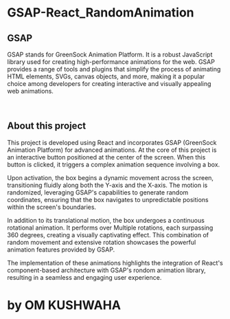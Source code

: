 # GSAP-React_RandomAnimation

<h2>
GSAP
</h2>

GSAP stands for GreenSock Animation Platform. It is a robust JavaScript library used for creating high-performance animations for the web. GSAP provides a range of tools and plugins that simplify the process of animating HTML elements, SVGs, canvas objects, and more, making it a popular choice among developers for creating interactive and visually appealing web animations.

</br>

<h2>
About this project
</h2>

This project is developed using React and incorporates GSAP (GreenSock Animation Platform) for advanced animations. At the core of this project is an interactive button positioned at the center of the screen. When this button is clicked, it triggers a complex animation sequence involving a box.

Upon activation, the box begins a dynamic movement across the screen, transitioning fluidly along both the Y-axis and the X-axis. The motion is randomized, leveraging GSAP's capabilities to generate random coordinates, ensuring that the box navigates to unpredictable positions within the screen's boundaries.

In addition to its translational motion, the box undergoes a continuous rotational animation. It performs over Multiple rotations, each surpassing 360 degrees, creating a visually captivating effect. This combination of random movement and extensive rotation showcases the powerful animation features provided by GSAP.

The implementation of these animations highlights the integration of React's component-based architecture with GSAP's rondom animation library, resulting in a seamless and engaging user experience.

<h1>
by OM KUSHWAHA
</h1>
